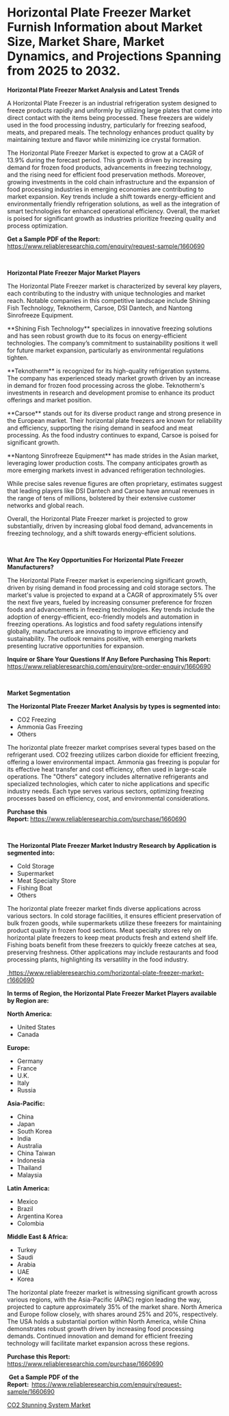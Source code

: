 <p><h1>Horizontal Plate Freezer Market Furnish Information about Market Size, Market Share, Market Dynamics, and Projections Spanning from 2025 to 2032.</h1></p><p><strong>Horizontal Plate Freezer Market Analysis and Latest Trends</strong></p>
<p><p>A Horizontal Plate Freezer is an industrial refrigeration system designed to freeze products rapidly and uniformly by utilizing large plates that come into direct contact with the items being processed. These freezers are widely used in the food processing industry, particularly for freezing seafood, meats, and prepared meals. The technology enhances product quality by maintaining texture and flavor while minimizing ice crystal formation.</p><p>The Horizontal Plate Freezer Market is expected to grow at a CAGR of 13.9% during the forecast period. This growth is driven by increasing demand for frozen food products, advancements in freezing technology, and the rising need for efficient food preservation methods. Moreover, growing investments in the cold chain infrastructure and the expansion of food processing industries in emerging economies are contributing to market expansion. Key trends include a shift towards energy-efficient and environmentally friendly refrigeration solutions, as well as the integration of smart technologies for enhanced operational efficiency. Overall, the market is poised for significant growth as industries prioritize freezing quality and process optimization.</p></p>
<p><strong>Get a Sample PDF of the Report:&nbsp;</strong> <a href="https://www.reliableresearchiq.com/enquiry/request-sample/1660690?utm_campaign=2251&utm_medium=2&utm_source=Github&utm_content=ia&utm_term=20022025&utm_id=horizontal-plate-freezer">https://www.reliableresearchiq.com/enquiry/request-sample/1660690</a></p>
<p>&nbsp;</p>
<p><strong>Horizontal Plate Freezer Major Market Players</strong></p>
<p><p>The Horizontal Plate Freezer market is characterized by several key players, each contributing to the industry with unique technologies and market reach. Notable companies in this competitive landscape include Shining Fish Technology, Teknotherm, Carsoe, DSI Dantech, and Nantong Sinrofreeze Equipment.</p><p>**Shining Fish Technology** specializes in innovative freezing solutions and has seen robust growth due to its focus on energy-efficient technologies. The company’s commitment to sustainability positions it well for future market expansion, particularly as environmental regulations tighten.</p><p>**Teknotherm** is recognized for its high-quality refrigeration systems. The company has experienced steady market growth driven by an increase in demand for frozen food processing across the globe. Teknotherm's investments in research and development promise to enhance its product offerings and market position.</p><p>**Carsoe** stands out for its diverse product range and strong presence in the European market. Their horizontal plate freezers are known for reliability and efficiency, supporting the rising demand in seafood and meat processing. As the food industry continues to expand, Carsoe is poised for significant growth.</p><p>**Nantong Sinrofreeze Equipment** has made strides in the Asian market, leveraging lower production costs. The company anticipates growth as more emerging markets invest in advanced refrigeration technologies.</p><p>While precise sales revenue figures are often proprietary, estimates suggest that leading players like DSI Dantech and Carsoe have annual revenues in the range of tens of millions, bolstered by their extensive customer networks and global reach.</p><p>Overall, the Horizontal Plate Freezer market is projected to grow substantially, driven by increasing global food demand, advancements in freezing technology, and a shift towards energy-efficient solutions.</p></p>
<p>&nbsp;</p>
<p><strong>What Are The Key Opportunities For Horizontal Plate Freezer Manufacturers?</strong></p>
<p><p>The Horizontal Plate Freezer market is experiencing significant growth, driven by rising demand in food processing and cold storage sectors. The market's value is projected to expand at a CAGR of approximately 5% over the next five years, fueled by increasing consumer preference for frozen foods and advancements in freezing technologies. Key trends include the adoption of energy-efficient, eco-friendly models and automation in freezing operations. As logistics and food safety regulations intensify globally, manufacturers are innovating to improve efficiency and sustainability. The outlook remains positive, with emerging markets presenting lucrative opportunities for expansion.</p></p>
<p><strong>Inquire or Share Your Questions If Any Before Purchasing This Report:</strong> <a href="https://www.reliableresearchiq.com/enquiry/pre-order-enquiry/1660690?utm_campaign=2251&utm_medium=2&utm_source=Github&utm_content=ia&utm_term=20022025&utm_id=horizontal-plate-freezer">https://www.reliableresearchiq.com/enquiry/pre-order-enquiry/1660690</a></p>
<p>&nbsp;</p>
<p><strong>Market Segmentation</strong></p>
<p><strong>The Horizontal Plate Freezer Market Analysis by types is segmented into:</strong></p>
<p><ul><li>CO2 Freezing</li><li>Ammonia Gas Freezing</li><li>Others</li></ul></p>
<p><p>The horizontal plate freezer market comprises several types based on the refrigerant used. CO2 freezing utilizes carbon dioxide for efficient freezing, offering a lower environmental impact. Ammonia gas freezing is popular for its effective heat transfer and cost efficiency, often used in large-scale operations. The "Others" category includes alternative refrigerants and specialized technologies, which cater to niche applications and specific industry needs. Each type serves various sectors, optimizing freezing processes based on efficiency, cost, and environmental considerations.</p></p>
<p><strong>Purchase this Report:&nbsp;</strong><a href="https://www.reliableresearchiq.com/purchase/1660690?utm_campaign=2251&utm_medium=2&utm_source=Github&utm_content=ia&utm_term=20022025&utm_id=horizontal-plate-freezer">https://www.reliableresearchiq.com/purchase/1660690</a></p>
<p>&nbsp;</p>
<p><strong>The Horizontal Plate Freezer Market Industry Research by Application is segmented into:</strong></p>
<p><ul><li>Cold Storage</li><li>Supermarket</li><li>Meat Specialty Store</li><li>Fishing Boat</li><li>Others</li></ul></p>
<p><p>The horizontal plate freezer market finds diverse applications across various sectors. In cold storage facilities, it ensures efficient preservation of bulk frozen goods, while supermarkets utilize these freezers for maintaining product quality in frozen food sections. Meat specialty stores rely on horizontal plate freezers to keep meat products fresh and extend shelf life. Fishing boats benefit from these freezers to quickly freeze catches at sea, preserving freshness. Other applications may include restaurants and food processing plants, highlighting its versatility in the food industry.</p></p>
<p><a href="https://www.reliableresearchiq.com/horizontal-plate-freezer-market-r1660690?utm_campaign=2251&utm_medium=2&utm_source=Github&utm_content=ia&utm_term=20022025&utm_id=horizontal-plate-freezer">&nbsp;https://www.reliableresearchiq.com/horizontal-plate-freezer-market-r1660690</a></p>
<p><strong>In terms of Region, the Horizontal Plate Freezer Market Players available by Region are:</strong></p>
<p>
    <p> <strong> North America: </strong>
        <ul>
            <li>United States</li>
            <li>Canada</li>
        </ul>
        </p> 
    <p> <strong> Europe: </strong>
        <ul>
            <li>Germany</li>
            <li>France</li>
            <li>U.K.</li>
            <li>Italy</li>
            <li>Russia</li>
        </ul>
        </p> 
    <p> <strong> Asia-Pacific: </strong>
        <ul>
            <li>China</li>
            <li>Japan</li>
            <li>South Korea</li>
            <li>India</li>
            <li>Australia</li>
            <li>China Taiwan</li>
            <li>Indonesia</li>
            <li>Thailand</li>
            <li>Malaysia</li>
        </ul>
        </p> 
    <p> <strong> Latin America: </strong>
        <ul>
            <li>Mexico</li>
            <li>Brazil</li>
            <li>Argentina Korea</li>
            <li>Colombia</li>
        </ul>
        </p> 
    <p> <strong> Middle East & Africa: </strong>
        <ul>
            <li>Turkey</li>
            <li>Saudi</li>
            <li>Arabia</li>
            <li>UAE</li>
            <li>Korea</li>
        </ul>
    </p>
    </p>
<p><p>The horizontal plate freezer market is witnessing significant growth across various regions, with the Asia-Pacific (APAC) region leading the way, projected to capture approximately 35% of the market share. North America and Europe follow closely, with shares around 25% and 20%, respectively. The USA holds a substantial portion within North America, while China demonstrates robust growth driven by increasing food processing demands. Continued innovation and demand for efficient freezing technology will facilitate market expansion across these regions.</p></p>
<p><strong>Purchase this Report: </strong><a href="https://www.reliableresearchiq.com/purchase/1660690?utm_campaign=2251&utm_medium=2&utm_source=Github&utm_content=ia&utm_term=20022025&utm_id=horizontal-plate-freezer">https://www.reliableresearchiq.com/purchase/1660690</a></p>
<p>&nbsp;<strong>Get a Sample PDF of the Report:&nbsp;&nbsp;</strong><a href="https://www.reliableresearchiq.com/enquiry/request-sample/1660690?utm_campaign=2251&utm_medium=2&utm_source=Github&utm_content=ia&utm_term=20022025&utm_id=horizontal-plate-freezer">https://www.reliableresearchiq.com/enquiry/request-sample/1660690</a></p>
<p><strong></strong></p>
<p><p><a href="https://github.com/AngelaWalsh696/Market-Research-Report-List-1/blob/main/co2-stunning-system-market.md?utm_campaign=2251&utm_medium=2&utm_source=Github&utm_content=ia&utm_term=20022025&utm_id=horizontal-plate-freezer">CO2 Stunning System Market</a></p></p>